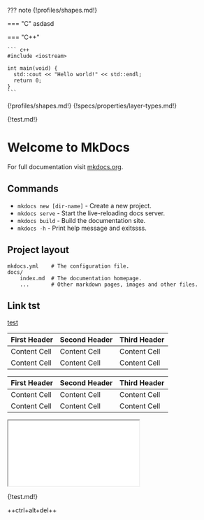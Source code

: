 ??? note
    {!profiles/shapes.md!}

=== "C"
    asdasd

=== "C++"

    ``` c++
    #include <iostream>

    int main(void) {
      std::cout << "Hello world!" << std::endl;
      return 0;
    }
    ```


{!profiles/shapes.md!}
{!specs/properties/layer-types.md!}

{!test.md!}
# Welcome to MkDocs

For full documentation visit [mkdocs.org](https://www.mkdocs.org).

## Commands

* `mkdocs new [dir-name]` - Create a new project.
* `mkdocs serve` - Start the live-reloading docs server.
* `mkdocs build` - Build the documentation site.
* `mkdocs -h` - Print help message and exitssss.

## Project layout

    mkdocs.yml    # The configuration file.
    docs/
        index.md  # The documentation homepage.
        ...       # Other markdown pages, images and other files.

##  Link tst
[test](/specs/)

First Header | Second Header | Third Header
------------ | ------------- | ------------
Content Cell | Content Cell  | Content Cell
Content Cell | Content Cell  | Content Cell


| First Header | Second Header | Third Header |
| ------------ | ------------- | ------------ |
| Content Cell | Content Cell  | Content Cell |
| Content Cell | Content Cell  | Content Cell |

<iframe src="./specs/"></iframe>

{!test.md!}

++ctrl+alt+del++